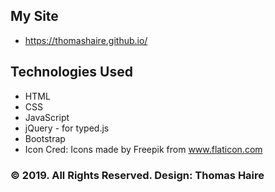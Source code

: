 ## My Site 
+ https://thomashaire.github.io/
## Technologies Used
+ HTML
+ CSS
+ JavaScript
+ jQuery - for typed.js
+ Bootstrap
+ Icon Cred: Icons made by Freepik from www.flaticon.com

### © 2019. All Rights Reserved. Design: Thomas Haire
